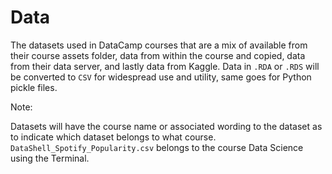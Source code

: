 # Data

The datasets used in DataCamp courses that are a mix of available from their course assets folder, data from within the course and copied, data from their data server, and lastly data from Kaggle.
Data in `.RDA` or `.RDS` will be converted to `CSV` for widespread use and utility, same goes for Python pickle files.

Note:

Datasets will have the course name or associated wording to the dataset as to indicate which dataset belongs to what course. `DataShell_Spotify_Popularity.csv` belongs to the course Data Science using the Terminal. 
